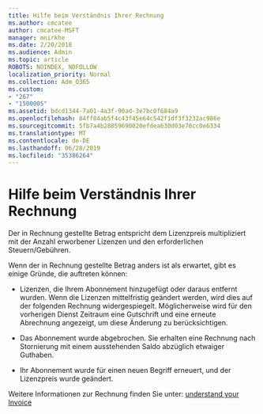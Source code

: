 ```yaml
---
title: Hilfe beim Verständnis Ihrer Rechnung
ms.author: cmcatee
author: cmcatee-MSFT
manager: mnirkhe
ms.date: 2/20/2018
ms.audience: Admin
ms.topic: article
ROBOTS: NOINDEX, NOFOLLOW
localization_priority: Normal
ms.collection: Adm_O365
ms.custom:
- "267"
- "1500005"
ms.assetid: bdcd1344-7a01-4a3f-90ad-3e7bc0f684a9
ms.openlocfilehash: 84ff84ab5f4c43f45e64c542f1df3f3232ac986e
ms.sourcegitcommit: 5fb7a4b28859690020efdea630d03e70cc0e6334
ms.translationtype: MT
ms.contentlocale: de-DE
ms.lasthandoff: 06/28/2019
ms.locfileid: "35386264"
---
```

# <a name="help-understanding-your-bill"></a>Hilfe beim Verständnis Ihrer Rechnung

Der in Rechnung gestellte Betrag entspricht dem Lizenzpreis multipliziert mit der Anzahl erworbener Lizenzen und den erforderlichen Steuern/Gebühren.
  
Wenn der in Rechnung gestellte Betrag anders ist als erwartet, gibt es einige Gründe, die auftreten können:
  
- Lizenzen, die Ihrem Abonnement hinzugefügt oder daraus entfernt wurden. Wenn die Lizenzen mittelfristig geändert werden, wird dies auf der folgenden Rechnung widergespiegelt. Möglicherweise wird für den vorherigen Dienst Zeitraum eine Gutschrift und eine erneute Abrechnung angezeigt, um diese Änderung zu berücksichtigen.

- Das Abonnement wurde abgebrochen. Sie erhalten eine Rechnung nach Stornierung mit einem ausstehenden Saldo abzüglich etwaiger Guthaben.

- Ihr Abonnement wurde für einen neuen Begriff erneuert, und der Lizenzpreis wurde geändert.

Weitere Informationen zur Rechnung finden Sie unter: [understand your Invoice](https://support.office.com/article/0724b428-fb59-4962-8c37-6674166d7507)
  